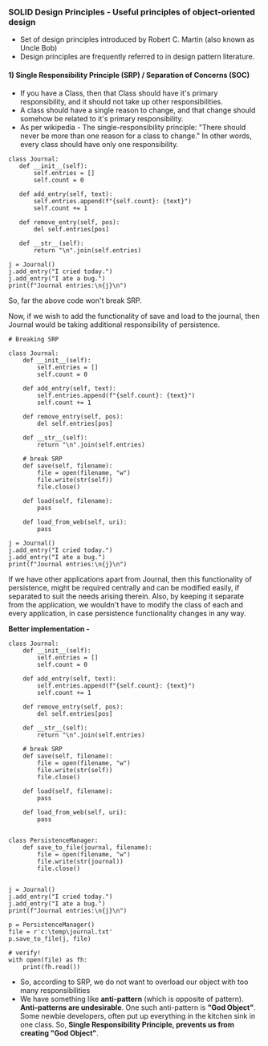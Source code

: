### SOLID Design Principles - Useful principles of object-oriented design

- Set of design principles introduced by Robert C. Martin (also known as Uncle Bob)
- Design principles are frequently referred to in design pattern literature.


#### 1) Single Responsibility Principle (SRP) / Separation of Concerns (SOC)

- If you have a Class, then that Class should have it's primary responsibility, and it should not take up other responsibilities. 
- A class should have a single reason to change, and that change should somehow be related to it's primary responsibility.
- As per wikipedia - The single-responsibility principle: "There should never be more than one reason for a class to change." In other words, every class should have only one responsibility.
 
 ```
 class Journal:
    def __init__(self):
        self.entries = []
        self.count = 0

    def add_entry(self, text):
        self.entries.append(f"{self.count}: {text}")
        self.count += 1

    def remove_entry(self, pos):
        del self.entries[pos]

    def __str__(self):
        return "\n".join(self.entries)

j = Journal()
j.add_entry("I cried today.")
j.add_entry("I ate a bug.")
print(f"Journal entries:\n{j}\n")
```

So, far the above code won't break SRP.

Now, if we wish to add the functionality of save and load to the journal, then Journal would be taking additional responsibility of persistence.

```
# Breaking SRP

class Journal:
    def __init__(self):
        self.entries = []
        self.count = 0

    def add_entry(self, text):
        self.entries.append(f"{self.count}: {text}")
        self.count += 1

    def remove_entry(self, pos):
        del self.entries[pos]

    def __str__(self):
        return "\n".join(self.entries)

    # break SRP
    def save(self, filename):
        file = open(filename, "w")
        file.write(str(self))
        file.close()

    def load(self, filename):
        pass

    def load_from_web(self, uri):
        pass
        
j = Journal()
j.add_entry("I cried today.")
j.add_entry("I ate a bug.")
print(f"Journal entries:\n{j}\n")
```

If we have other applications apart from Journal, then this functionality of persistence, might be required centrally and can be modified easily, if separated to suit the needs arising therein.
Also, by keeping it separate from the application, we wouldn't have to modify the class of each and every application, in case persistence functionality changes in any way.

**Better implementation -**

```
class Journal:
    def __init__(self):
        self.entries = []
        self.count = 0

    def add_entry(self, text):
        self.entries.append(f"{self.count}: {text}")
        self.count += 1

    def remove_entry(self, pos):
        del self.entries[pos]

    def __str__(self):
        return "\n".join(self.entries)

    # break SRP
    def save(self, filename):
        file = open(filename, "w")
        file.write(str(self))
        file.close()

    def load(self, filename):
        pass

    def load_from_web(self, uri):
        pass


class PersistenceManager:
    def save_to_file(journal, filename):
        file = open(filename, "w")
        file.write(str(journal))
        file.close()


j = Journal()
j.add_entry("I cried today.")
j.add_entry("I ate a bug.")
print(f"Journal entries:\n{j}\n")

p = PersistenceManager()
file = r'c:\temp\journal.txt'
p.save_to_file(j, file)

# verify!
with open(file) as fh:
    print(fh.read())
```

- So, according to SRP, we do not want to overload our object with too many responsibilities
- We have something like **anti-pattern** (which is opposite of pattern). **Anti-patterns are undesirable**. One such anti-pattern is **"God Object"**. Some newbie developers, often put up everything in the kitchen sink in one class. So, **Single Responsibility Principle, prevents us from creating "God Object"**.


